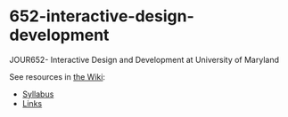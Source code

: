 # 652-interactive-design-development
JOUR652- Interactive Design and Development at University of Maryland

See resources in [the Wiki](https://github.com/carlmjohnson/652-interactive-design-development/wiki/):

- [Syllabus](https://github.com/carlmjohnson/652-interactive-design-development/wiki/Syllabus)
- [Links](https://github.com/carlmjohnson/652-interactive-design-development/wiki/Links)
